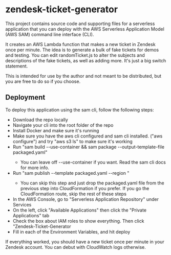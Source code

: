 # zendesk-ticket-generator

This project contains source code and supporting files for a serverless application that you can deploy with the AWS Serverless Application Model (AWS SAM) command line interface (CLI).

It creates an AWS Lambda function that makes a new ticket in Zendesk once per minute. The idea is to generate a bulk of fake tickets for demos and testing. You can edit randomTicket.js to alter the subjects and descriptions of the fake tickets, as well as adding more. It's just a big switch statement.

This is intended for use by the author and not meant to be distributed, but you are free to do so if you choose.

## Deployment
To deploy this application using the sam cli, follow the following steps:

* Download the repo locally
* Navigate your cli into the root folder of the repo
* Install Docker and make sure it's running
* Make sure you have the aws cli configured and sam cli installed. ("aws configure") and try "aws s3 ls" to make sure it's working
* Run "sam build --use-container && sam package <your-bucket-name> --output-template-file packaged.yaml"
    * You can leave off --use-container if you want. Read the sam cli docs for more info.
* Run "sam publish --template packaged.yaml --region <your preferred region>"
    * You can skip this step and just drop the packaged.yaml file from the previous step into CloudFormation if you prefer. If you go the CloudFormation route, skip the rest of these steps
* In the AWS Console, go to "Serverless Application Repository" under Services
* On the left, click "Available Applications" then click the "Private Applications" tab
* Check the box about IAM roles to show everything. Then click "Zendesk-Ticket-Generator
* Fill in each of the Environment Variables, and hit deploy

If everything worked, you should have a new ticket once per minute in your Zendesk account. You can debut with CloudWatch logs otherwise.
